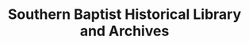 ---
layout: repo
title: "Southern Baptist Historical Library and Archives"
id: 6173
permalink: repos/6173/
---